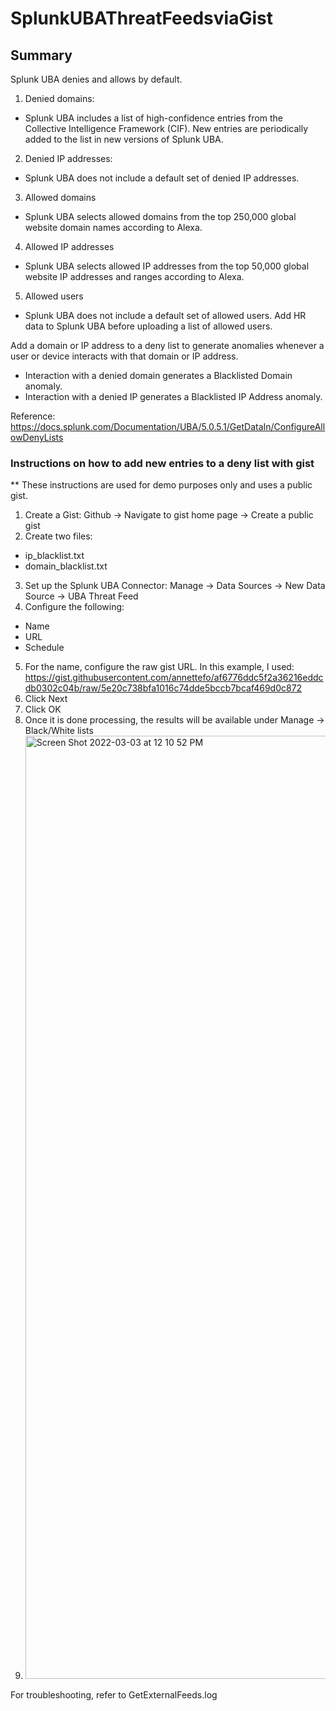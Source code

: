 # SplunkUBAThreatFeedsviaGist

## Summary 

Splunk UBA denies and allows by default.

1. Denied domains: 
- Splunk UBA includes a list of high-confidence entries from the Collective Intelligence Framework (CIF). New entries are periodically added to the list in new versions of Splunk UBA.
2. Denied IP addresses:
-	Splunk UBA does not include a default set of denied IP addresses.
3. Allowed domains
- Splunk UBA selects allowed domains from the top 250,000 global website domain names according to Alexa.
4. Allowed IP addresses
- Splunk UBA selects allowed IP addresses from the top 50,000 global website IP addresses and ranges according to Alexa.
5. Allowed users
- Splunk UBA does not include a default set of allowed users. Add HR data to Splunk UBA before uploading a list of allowed users.

Add a domain or IP address to a deny list to generate anomalies whenever a user or device interacts with that domain or IP address.

- Interaction with a denied domain generates a Blacklisted Domain anomaly.
- Interaction with a denied IP generates a Blacklisted IP Address anomaly.

Reference: https://docs.splunk.com/Documentation/UBA/5.0.5.1/GetDataIn/ConfigureAllowDenyLists

### Instructions on how to add new entries to a deny list with gist
** These instructions are used for demo purposes only and uses a public gist. 

1. Create a Gist: Github -> Navigate to gist home page -> Create a public gist 
2. Create two files: 
- ip_blacklist.txt
- domain_blacklist.txt
3. Set up the Splunk UBA Connector: 
Manage -> Data Sources -> New Data Source -> UBA Threat Feed
4. Configure the following: 
- Name
- URL
- Schedule 
5. For the name, configure the raw gist URL. In this example, I used: https://gist.githubusercontent.com/annettefo/af6776ddc5f2a36216eddcdb0302c04b/raw/5e20c738bfa1016c74dde5bccb7bcaf469d0c872
6. Click Next
7. Click OK 
8. Once it is done processing, the results will be available under Manage -> Black/White lists
7. <img width="1509" alt="Screen Shot 2022-03-03 at 12 10 52 PM" src="https://user-images.githubusercontent.com/20345440/156644916-62336fe8-7b66-4757-9dfd-2089530183c2.png">

For troubleshooting, refer to GetExternalFeeds.log
